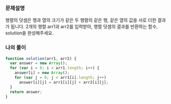 ### 문제설명

행렬의 덧셈은 행과 열의 크기가 같은 두 행렬의 같은 행, 같은 열의 값을 서로 더한 결과가 됩니다. 2개의 행렬 arr1과 arr2를 입력받아, 행렬 덧셈의 결과를 반환하는 함수, solution을 완성해주세요.

### 나의 풀이

```js
function solution(arr1, arr2) {
  var answer = new Array();
  for (var i = 0; i < arr1.length; i++) {
    answer[i] = new Array();
    for (var j = 0; j < arr1[i].length; j++)
      answer[i][j] = arr1[i][j] + arr2[i][j];
  }
  return answer;
}
```
